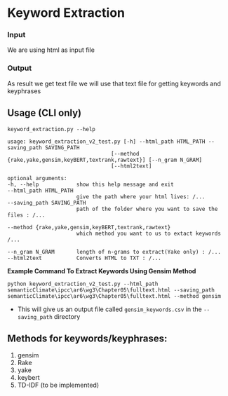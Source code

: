 # Keyword Extraction

### **Input**
 We are using html as input file 

### **Output** 
As result we get text file we will use that text file for getting keywords and keyphrases
  
## **Usage (CLI only)**

    keyword_extraction.py --help  
    
    usage: keyword_extraction_v2_test.py [-h] --html_path HTML_PATH --saving_path SAVING_PATH
                                     [--method {rake,yake,gensim,keyBERT,textrank,rawtext}] [--n_gram N_GRAM]
                                     [--html2text]

    optional arguments:
    -h, --help            show this help message and exit
    --html_path HTML_PATH
                          give the path where your html lives: /...
    --saving_path SAVING_PATH
                          path of the folder where you want to save the files : /...
                          
    --method {rake,yake,gensim,keyBERT,textrank,rawtext}
                          which method you want to us to extact keywords /...
                          
    --n_gram N_GRAM       length of n-grams to extract(Yake only) : /...
    --html2text           Converts HTML to TXT : /...

**Example Command To Extract Keywords Using Gensim Method**
    
    python keyword_extraction_v2_test.py --html_path semanticClimate\ipcc\ar6\wg3\Chapter05\fulltext.html --saving_path semanticClimate\ipcc\ar6\wg3\Chapter05\fulltext.html --method gensim
 
 * This will give us an output file called ```gensim_keywords.csv``` in the ```--saving_path``` directory
  

## Methods for keywords/keyphrases:
1) gensim
2) Rake
3) yake
4) keybert
5) TD-IDF (to be implemented)



